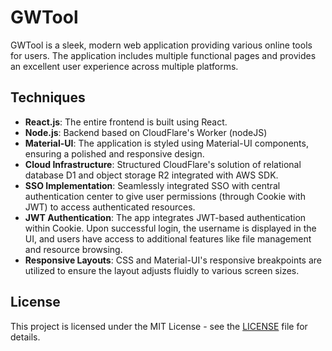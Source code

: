 # GWTool

GWTool is a sleek, modern web application providing various online tools for users. The application includes multiple functional pages and provides an excellent user experience across multiple platforms.

## Techniques

- **React.js**: The entire frontend is built using React.
- **Node.js**: Backend based on CloudFlare's Worker (nodeJS)
- **Material-UI**: The application is styled using Material-UI components, ensuring a polished and responsive design.
- **Cloud Infrastructure**: Structured CloudFlare's solution of relational database D1 and object storage R2 integrated with AWS SDK.
- **SSO Implementation**: Seamlessly integrated SSO with central authentication center to give user permissions (through Cookie with JWT) to access authenticated resources.
- **JWT Authentication**: The app integrates JWT-based authentication within Cookie. Upon successful login, the username is displayed in the UI, and users have access to additional features like file management and resource browsing.
- **Responsive Layouts**: CSS and Material-UI's responsive breakpoints are utilized to ensure the layout adjusts fluidly to various screen sizes.

## License

This project is licensed under the MIT License - see the [LICENSE](LICENSE) file for details.
